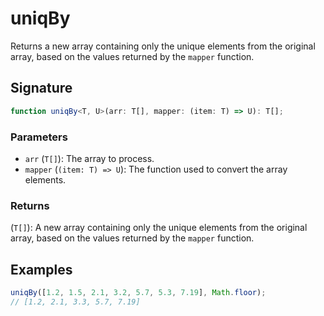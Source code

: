 # uniqBy

Returns a new array containing only the unique elements from the original array, based on the values returned by the `mapper` function.

## Signature

```typescript
function uniqBy<T, U>(arr: T[], mapper: (item: T) => U): T[];
```

### Parameters

- `arr` (`T[]`): The array to process.
- `mapper` (`(item: T) => U`): The function used to convert the array elements.

### Returns

(`T[]`): A new array containing only the unique elements from the original array, based on the values returned by the `mapper` function.

## Examples

```typescript
uniqBy([1.2, 1.5, 2.1, 3.2, 5.7, 5.3, 7.19], Math.floor);
// [1.2, 2.1, 3.3, 5.7, 7.19]
```
